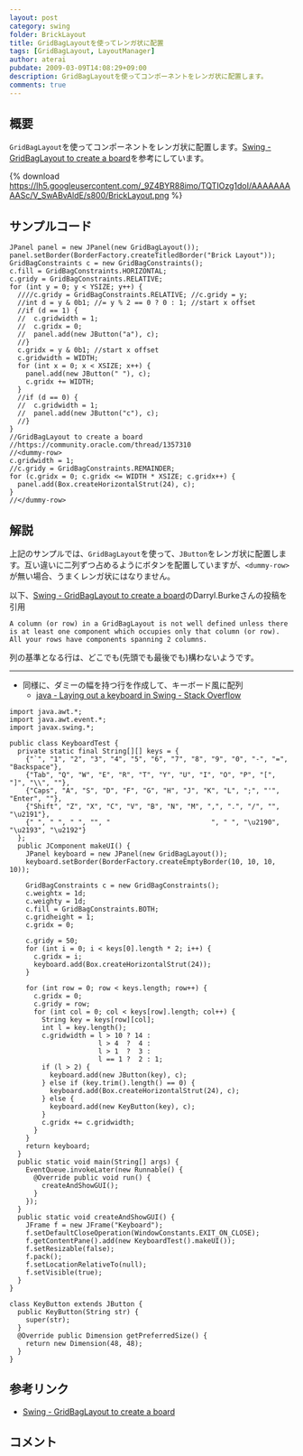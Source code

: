 ```yaml
---
layout: post
category: swing
folder: BrickLayout
title: GridBagLayoutを使ってレンガ状に配置
tags: [GridBagLayout, LayoutManager]
author: aterai
pubdate: 2009-03-09T14:08:29+09:00
description: GridBagLayoutを使ってコンポーネントをレンガ状に配置します。
comments: true
---
```

## 概要
`GridBagLayout`を使ってコンポーネントをレンガ状に配置します。[Swing - GridBagLayout to create a board](https://community.oracle.com/thread/1357310)を参考にしています。

{% download https://lh5.googleusercontent.com/_9Z4BYR88imo/TQTIOzg1doI/AAAAAAAAASc/V_SwABvAldE/s800/BrickLayout.png %}

## サンプルコード
<pre class="prettyprint"><code>JPanel panel = new JPanel(new GridBagLayout());
panel.setBorder(BorderFactory.createTitledBorder("Brick Layout"));
GridBagConstraints c = new GridBagConstraints();
c.fill = GridBagConstraints.HORIZONTAL;
c.gridy = GridBagConstraints.RELATIVE;
for (int y = 0; y &lt; YSIZE; y++) {
  ////c.gridy = GridBagConstraints.RELATIVE; //c.gridy = y;
  //int d = y &amp; 0b1; //= y % 2 == 0 ? 0 : 1; //start x offset
  //if (d == 1) {
  //  c.gridwidth = 1;
  //  c.gridx = 0;
  //  panel.add(new JButton("a"), c);
  //}
  c.gridx = y &amp; 0b1; //start x offset
  c.gridwidth = WIDTH;
  for (int x = 0; x &lt; XSIZE; x++) {
    panel.add(new JButton(" "), c);
    c.gridx += WIDTH;
  }
  //if (d == 0) {
  //  c.gridwidth = 1;
  //  panel.add(new JButton("c"), c);
  //}
}
//GridBagLayout to create a board
//https://community.oracle.com/thread/1357310
//&lt;dummy-row&gt;
c.gridwidth = 1;
//c.gridy = GridBagConstraints.REMAINDER;
for (c.gridx = 0; c.gridx &lt;= WIDTH * XSIZE; c.gridx++) {
  panel.add(Box.createHorizontalStrut(24), c);
}
//&lt;/dummy-row&gt;
</code></pre>

## 解説
上記のサンプルでは、`GridBagLayout`を使って、`JButton`をレンガ状に配置します。互い違いに二列ずつ占めるようにボタンを配置していますが、`<dummy-row>`が無い場合、うまくレンガ状にはなりません。

以下、[Swing - GridBagLayout to create a board](https://community.oracle.com/thread/1357310)のDarryl.Burkeさんの投稿を引用

	A column (or row) in a GridBagLayout is not well defined unless there is at least one component which occupies only that column (or row). All your rows have components spanning 2 columns.

列の基準となる行は、どこでも(先頭でも最後でも)構わないようです。

- - - -
- 同様に、ダミーの幅を持つ行を作成して、キーボード風に配列
    - [java - Laying out a keyboard in Swing - Stack Overflow](http://stackoverflow.com/questions/24622279/laying-out-a-keyboard-in-swing)

<!-- dummy comment line for breaking list -->

<pre class="prettyprint"><code>import java.awt.*;
import java.awt.event.*;
import javax.swing.*;

public class KeyboardTest {
  private static final String[][] keys = {
    {"`", "1", "2", "3", "4", "5", "6", "7", "8", "9", "0", "-", "=", "Backspace"},
    {"Tab", "Q", "W", "E", "R", "T", "Y", "U", "I", "O", "P", "[", "]", "\\", ""},
    {"Caps", "A", "S", "D", "F", "G", "H", "J", "K", "L", ";", "'", "Enter", ""},
    {"Shift", "Z", "X", "C", "V", "B", "N", "M", ",", ".", "/", "", "\u2191"},
    {" ", " ", " ", "", "                         ", " ", "\u2190", "\u2193", "\u2192"}
  };
  public JComponent makeUI() {
    JPanel keyboard = new JPanel(new GridBagLayout());
    keyboard.setBorder(BorderFactory.createEmptyBorder(10, 10, 10, 10));

    GridBagConstraints c = new GridBagConstraints();
    c.weightx = 1d;
    c.weighty = 1d;
    c.fill = GridBagConstraints.BOTH;
    c.gridheight = 1;
    c.gridx = 0;

    c.gridy = 50;
    for (int i = 0; i &lt; keys[0].length * 2; i++) {
      c.gridx = i;
      keyboard.add(Box.createHorizontalStrut(24));
    }

    for (int row = 0; row &lt; keys.length; row++) {
      c.gridx = 0;
      c.gridy = row;
      for (int col = 0; col &lt; keys[row].length; col++) {
        String key = keys[row][col];
        int l = key.length();
        c.gridwidth = l &gt; 10 ? 14 :
                      l &gt; 4  ?  4 :
                      l &gt; 1  ?  3 :
                      l == 1 ?  2 : 1;
        if (l &gt; 2) {
          keyboard.add(new JButton(key), c);
        } else if (key.trim().length() == 0) {
          keyboard.add(Box.createHorizontalStrut(24), c);
        } else {
          keyboard.add(new KeyButton(key), c);
        }
        c.gridx += c.gridwidth;
      }
    }
    return keyboard;
  }
  public static void main(String[] args) {
    EventQueue.invokeLater(new Runnable() {
      @Override public void run() {
        createAndShowGUI();
      }
    });
  }
  public static void createAndShowGUI() {
    JFrame f = new JFrame("Keyboard");
    f.setDefaultCloseOperation(WindowConstants.EXIT_ON_CLOSE);
    f.getContentPane().add(new KeyboardTest().makeUI());
    f.setResizable(false);
    f.pack();
    f.setLocationRelativeTo(null);
    f.setVisible(true);
  }
}

class KeyButton extends JButton {
  public KeyButton(String str) {
    super(str);
  }
  @Override public Dimension getPreferredSize() {
    return new Dimension(48, 48);
  }
}
</code></pre>

## 参考リンク
- [Swing - GridBagLayout to create a board](https://community.oracle.com/thread/1357310)

<!-- dummy comment line for breaking list -->

## コメント
